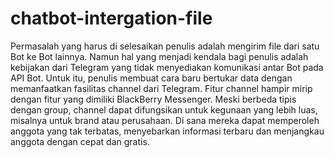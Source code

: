 # chatbot-intergation-file
Permasalah yang harus di selesaikan penulis adalah mengirim file dari satu Bot ke Bot lainnya. Namun hal yang menjadi kendala bagi penulis adalah kebijakan dari Telegram yang tidak menyediakan komunikasi antar Bot pada API Bot. Untuk itu, penulis membuat cara baru bertukar data dengan memanfaatkan fasilitas channel dari Telegram. Fitur channel hampir mirip dengan fitur yang dimiliki BlackBerry Messenger. Meski berbeda tipis dengan group, channel dapat difungsikan untuk kegunaan yang lebih luas, misalnya untuk brand atau perusahaan. Di sana mereka dapat memperoleh anggota yang tak terbatas, menyebarkan informasi terbaru dan menjangkau anggota dengan cepat dan gratis.
